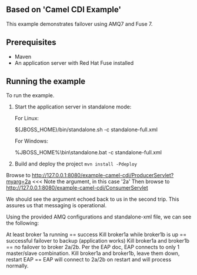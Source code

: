 Based on 'Camel CDI Example'
-----------------

This example demonstrates failover using AMQ7 and Fuse 7.

Prerequisites
-------------

* Maven
* An application server with Red Hat Fuse installed

Running the example
-------------------

To run the example.

1. Start the application server in standalone mode:

    For Linux:

    ${JBOSS_HOME}/bin/standalone.sh -c standalone-full.xml

    For Windows:

    %JBOSS_HOME%\bin\standalone.bat -c standalone-full.xml

2. Build and deploy the project `mvn install -Pdeploy`

Browse to http://127.0.0.1:8080/example-camel-cdi/ProducerServlet?myarg=2a            <<< Note the argument, in this case '2a'
Then browse to http://127.0.0.1:8080/example-camel-cdi/ConsumerServlet

We should see the argument echoed back to us in the second trip.  This assures us that messaging is operational.

Using the provided AMQ configurations and standalone-xml file, we can see the following:

At least broker 1a running == success
Kill broker1a while broker1b is up == successful failover to backup (application works)
Kill broker1a and broker1b == no failover to broker 2a/2b.  Per the EAP doc, EAP connects to only 1 master/slave combination.
Kill broker1a and broker1b, leave them down, restart EAP == EAP will connect to 2a/2b on restart and will process normally.  
